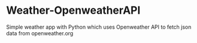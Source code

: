 # Weather-OpenweatherAPI
Simple weather app with Python which uses Openweather API to fetch json data from openweather.org
